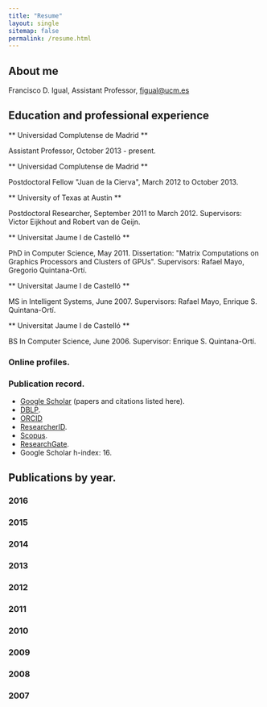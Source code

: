 ```yaml
---
title: "Resume"
layout: single
sitemap: false
permalink: /resume.html
---
```


## About me

Francisco D. Igual, Assistant Professor, figual@ucm.es

## Education and professional experience

** Universidad Complutense de Madrid **

Assistant Professor, October 2013 - present.

** Universidad Complutense de Madrid **

Postdoctoral Fellow "Juan de la Cierva", March 2012 to October 2013.

** University of Texas at Austin **

Postdoctoral Researcher, September 2011 to March 2012.
Supervisors: Victor Eijkhout and Robert van de Geijn.

** Universitat Jaume I de Castelló **

PhD in Computer Science, May 2011.
Dissertation: "Matrix Computations on Graphics Processors and Clusters of GPUs".
Supervisors: Rafael Mayo, Gregorio Quintana-Ortí.

** Universitat Jaume I de Castelló **

MS in Intelligent Systems, June 2007.
Supervisors: Rafael Mayo, Enrique S. Quintana-Ortí.

** Universitat Jaume I de Castelló **

BS In Computer Science, June 2006.
Supervisor: Enrique S. Quintana-Ortí.

### Online profiles.

### Publication record.

* [Google Scholar](https://scholar.google.es/citations?user=UZ13JzoAAAAJ&hl=en) (papers and citations listed here).
* [DBLP](http://dblp.uni-trier.de/pers/hd/i/Igual:Francisco_D=).
* [ORCID](http://orcid.org/0000-0003-4480-9517)
* [ResearcherID](http://www.researcherid.com/rid/D-5530-2015).
* [Scopus](https://www.scopus.com/authid/detail.uri?authorId=24765857000).
* [ResearchGate](https://www.researchgate.net/profile/Francisco_Igual).
* Google Scholar h-index: 16.

## Publications by year.

### 2016

### 2015

### 2014

### 2013

### 2012

### 2011

### 2010

### 2009

### 2008

### 2007
